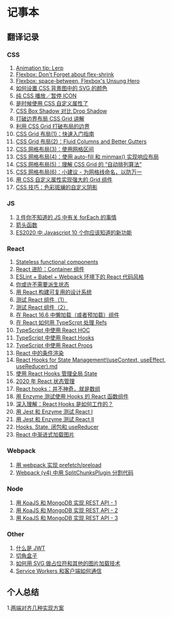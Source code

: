 # 记事本

## 翻译记录


### CSS

1. [Animation tip: Lerp](https://github.com/xiao-T/note/issues/2)
2. [Flexbox: Don't Forget about flex-shrink](https://github.com/xiao-T/note/issues/3)     
3. [Flexbox: space-between, Flexbox's Unsung Hero](https://github.com/xiao-T/note/issues/4)      
4. [如何设置 CSS 背景图中的 SVG 的颜色](https://github.com/xiao-T/note/issues/6)  
5. [纯 CSS 播放／暂停 ICON](https://github.com/xiao-T/note/issues/8)
6. [是时候使用 CSS 自定义属性了](https://github.com/xiao-T/note/issues/9)
7. [CSS Box Shadow 对比 Drop Shadow](https://github.com/xiao-T/note/issues/10)
8. [打破边界布局 CSS Grid 讲解](https://github.com/xiao-T/note/issues/11)
9. [利用 CSS Grid 打破布局的边界](https://github.com/xiao-T/note/blob/master/Published/Breaking%20Out%20With%20CSS%20Grid%20Layout.md)
10. [CSS Grid 布局(1)：快速入门指南](https://github.com/xiao-T/note/blob/master/Published/CSS%20Grid%20Layout-%20A%20Quick%20Start%20Guide.md)
11. [CSS Grid 布局(2)：Fluid Columns and Better Gutters](https://github.com/xiao-T/note/blob/master/Published/CSS%20Grid%20Layout-%20Fluid%20Columns%20and%20Better%20Gutters.md)
12. [CSS 网格布局(3)：使用网格区间](https://github.com/xiao-T/note/blob/master/Published/CSS%20Grid%20Layout-%20Using%20Grid%20Areas.md)
13. [CSS 网格布局(4)：使用 auto-fill 和 minmax() 实现响应布局](https://github.com/xiao-T/note/blob/master/Published/CSS%20Grid%20Layout-%20Going%20Responsive%20With%20auto-fill%20and%20minmax().md)
14. [CSS 网格布局(5)：理解 CSS Grid 的 “自动排列算法”](https://github.com/xiao-T/note/blob/master/Published/Understanding%20the%20CSS%20Grid%20%E2%80%9CAuto-Placement%20Algorithm%E2%80%9D%20.md)
15. [CSS 网格布局(6)：小建议 - 为网格线命名，以防万一](https://github.com/xiao-T/note/blob/master/Published/Quick%20Tip-%20Name%20Your%20CSS%20Grid%20Lines%2C%20Just%20in%20Case.md)
16. [用 CSS 自定义属性实现强大的 Grid 组件](https://github.com/xiao-T/note/blob/master/Published/Super-Powered%20Grid%20Components%20with%20CSS%20Custom%20Properties.md)
17. [CSS 技巧：色彩斑斓的自定义阴影](https://github.com/xiao-T/note/blob/master/Published/CSS%20Tip-%20Multicolor%20%26%20Cutout%20Drop%20Shadows.md)

### JS

1. [3 件你不知道的 JS 中有关 forEach 的事情](https://github.com/xiao-T/note/blob/master/Published/3%20things%20you%20didn%E2%80%99t%20know%20about%20the%20forEach%20loop%20in%20JS.md)
2. [箭头函数](https://github.com/xiao-T/note/blob/master/Published/Understanding-Arrow-Functions.md)
3. [ES2020 中 Javascript 10 个你应该知道的新功能](https://github.com/xiao-T/note/blob/master/Published/10-New-JavaScript-Features-in-ES2020-That-You-Should-Know.md)

### React

1. [Stateless functional components](https://github.com/xiao-T/note/issues/5)     
2. [React 进阶：Container 组件](https://github.com/xiao-T/note/issues/7)
3. [ESLint + Babel + Webpack 环境下的 React 代码风格](https://github.com/xiao-T/note/blob/master/Published/React%20Code%20Style%20with%20ESLint%20%2B%20Babel%20%2B%20Webpack.md)
4. [你或许不需要派生状态](https://github.com/xiao-T/note/blob/master/Published/You%20Probably%20Don't%20Need%20Derived%20State.md)
5. [用 React 构建可复用的设计系统](https://github.com/xiao-T/note/blob/master/Published/Build%20a%20Reusable%20Design%20System%20With%20React.md)
6. [测试 React 组件（1）](https://github.com/xiao-T/note/blob/master/Published/Testing%20Components%20in%20React%20Using%20Jest-%20The%20Basics.md)
7. [测试 React 组件（2）](https://github.com/xiao-T/note/blob/master/Published/Testing%20Components%20in%20React%20Using%20Jest%20and%20Enzyme.md)
9. [在 React 16.6 中懒加载（或者预加载）组件](https://github.com/xiao-T/note/blob/master/Published/Lazy%20loading%20(and%20preloading)%20components%20in%20React%2016.6.md)
10. [在 React 如何用 TypeScrpt 处理 Refs](https://github.com/xiao-T/note/blob/master/Published/React%20Refs%20with%20TypeScript.md)
11. [TypeScript 中使用 React HOC](https://github.com/xiao-T/note/blob/master/Published/React%20Higher-Order%20Components%20in%20TypeScript.md)
12. [TypeScript 中使用 React Hooks](https://github.com/xiao-T/note/blob/master/Published/React%20Hooks%20in%20TypeScript.md)
13. [TypeScript 中使用 React Props](https://github.com/xiao-T/note/blob/master/Published/React%20Render%20Props%20in%20TypeScript.md)
13. [React 中的条件渲染](https://github.com/xiao-T/note/blob/master/Published/Understanding-Conditional-Rendering-in-React.md)
14. [React Hooks for State Management!(useContext, useEffect, useReducer).md](https://github.com/xiao-T/note/blob/master/Published/React%20Hooks%20for%20State%20Management!useContext%2C%20useEffect%2C%20useReducer.md)
15. [使用 React Hooks 管理全局 State](https://github.com/xiao-T/note/blob/master/Published/Global%20state%20management%20with%20React%20Hooks.md)
16. [2020 年 React 状态管理](https://github.com/xiao-T/note/blob/master/Published/React%20State%20Management%20in%202020.md)
17. [React hooks：并不神奇，就是数组](https://github.com/xiao-T/note/blob/master/Published/React-hooks-not-magic-just-arrays.md)
18. [用 Enzyme 测试使用 Hooks 的 React 函数组件](https://github.com/xiao-T/note/blob/master/Published/Testing-React-Function-Components-with-Hooks-using-Enzyme.md)
19. [深入理解：React Hooks 是如何工作的？](https://github.com/xiao-T/note/blob/master/Published/Deep-dive-How-do-React-hooks-really-work.md)
20. [用 Jest 和 Enzyme 测试 React I](https://github.com/xiao-T/note/blob/master/Published/Testing-React-with-Jest-and-Enzyme-I.md)
21. [用 Jest 和 Enzyme 测试 React II](https://github.com/xiao-T/note/blob/master/Published/Testing-React-with-Jest-and-Enzyme-II.md)
22. [Hooks, State, 闭包和 useReducer](https://github.com/xiao-T/note/blob/master/Published/Hooks-State-Closures-and-useReducer.md)
23. [React 中渐进式加载图片](https://github.com/xiao-T/note/blob/master/Published/Progressively-Loading-Images-In-React.md)

### Webpack

1. [用 webpack 实现 prefetch/preload](https://github.com/xiao-T/note/blob/master/Published/link-rel-prefetch-preload-in-webpack.md)
2. [Webpack (v4) 中用 SplitChunksPlugin 分割代码](https://github.com/xiao-T/note/blob/master/Published/Webpack%20(v4)%20Code%20Splitting%20using%20SplitChunksPlugin.md)

### Node

1. [用 KoaJS 和 MongoDB 实现 REST API - 1](https://github.com/xiao-T/note/blob/master/Published/REST%20API%20with%20KoaJS%20and%20MongoDB%20(Part%20%E2%80%93%201).md)
2. [用 KoaJS 和 MongoDB 实现 REST API - 2](https://github.com/xiao-T/note/blob/master/Published/REST%20API%20with%20KoaJS%20and%20MongoDB%20(Part%20%E2%80%93%202).md)
3. [用 KoaJS 和 MongoDB 实现 REST API - 3](https://github.com/xiao-T/note/blob/master/Published/REST%20API%20with%20KoaJS%20and%20MongoDB%20(Part%20%E2%80%93%203).md)

### Other
1. [什么是 JWT](https://github.com/xiao-T/note/blob/master/Published/Understanding%20JWT%20(JSON%20Web%20Tokens)%20.md)    
2. [切角盒子](https://github.com/xiao-T/note/blob/master/Published/Notched%20Boxes.md)      
3. [如何用 SVG 做占位符和其他的图片加载技术](https://github.com/xiao-T/note/blob/master/Published/How%20to%20use%20SVG%20as%20a%20Placeholder%2C%20and%20Other%20Image%20Loading%20Techniques.md)
4. [Service Workers 和客户端如何通信](https://github.com/xiao-T/note/blob/master/Published/How%20to%20Send%20Messages%20Between%20Service%20Workers%20and%20Clients.md)



## 个人总结

1.[两端对齐几种实现方案](https://github.com/xiao-T/note/blob/master/Published/%E4%B8%A4%E7%AB%AF%E5%AF%B9%E9%BD%90%E5%87%A0%E7%A7%8D%E5%AE%9E%E7%8E%B0%E6%96%B9%E6%A1%88.md)
